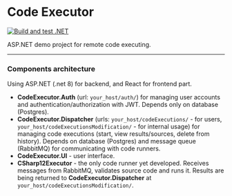 # Code Executor

[![Build and test .NET](https://github.com/IliaTrofimov/CodeExecutor/actions/workflows/build-and-test.yml/badge.svg?branch=main)](https://github.com/IliaTrofimov/CodeExecutor/actions/workflows/build-and-test.yml)

ASP.NET demo project for remote code executing.

---

### Components architecture
Using ASP.NET (.net 8) for backend, and React for frontend part.
* **CodeExecutor.Auth** (url: `your_host/auth/`) for managing user accounts and authentication/authorization with JWT. Depends only on database (Postgres).
* **CodeExecutor.Dispatcher** (urls: `your_host/codeExecutions/` - for users, `your_host/codeExecutionsModification/` - for internal usage) for managing code executions (start, view results/sources, delete from history). Depends on database (Postgres) and message queue (RabbitMQ) for communicating with code runners.
* **CodeExecutor.UI** - user interface.
* **CSharp12Executor** - the only code runner yet developed. Receives messages from RabbitMQ, validates source code and runs it. Results are being returned to **CodeExecutor.Dispatcher** at `your_host/codeExecutionsModification/`.